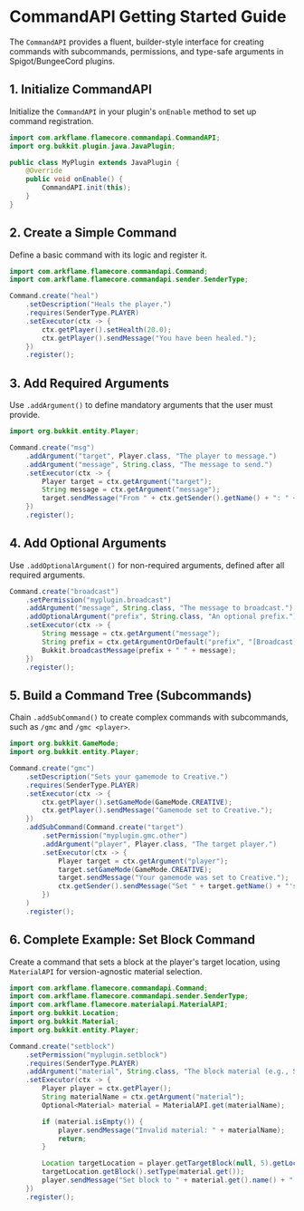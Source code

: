 # CommandAPI Getting Started Guide

The `CommandAPI` provides a fluent, builder-style interface for creating commands with subcommands, permissions, and type-safe arguments in Spigot/BungeeCord plugins.

## 1. Initialize CommandAPI

Initialize the `CommandAPI` in your plugin's `onEnable` method to set up command registration.

```java
import com.arkflame.flamecore.commandapi.CommandAPI;
import org.bukkit.plugin.java.JavaPlugin;

public class MyPlugin extends JavaPlugin {
    @Override
    public void onEnable() {
        CommandAPI.init(this);
    }
}
```

## 2. Create a Simple Command

Define a basic command with its logic and register it.

```java
import com.arkflame.flamecore.commandapi.Command;
import com.arkflame.flamecore.commandapi.sender.SenderType;

Command.create("heal")
    .setDescription("Heals the player.")
    .requires(SenderType.PLAYER)
    .setExecutor(ctx -> {
        ctx.getPlayer().setHealth(20.0);
        ctx.getPlayer().sendMessage("You have been healed.");
    })
    .register();
```

## 3. Add Required Arguments

Use `.addArgument()` to define mandatory arguments that the user must provide.

```java
import org.bukkit.entity.Player;

Command.create("msg")
    .addArgument("target", Player.class, "The player to message.")
    .addArgument("message", String.class, "The message to send.")
    .setExecutor(ctx -> {
        Player target = ctx.getArgument("target");
        String message = ctx.getArgument("message");
        target.sendMessage("From " + ctx.getSender().getName() + ": " + message);
    })
    .register();
```

## 4. Add Optional Arguments

Use `.addOptionalArgument()` for non-required arguments, defined after all required arguments.

```java
Command.create("broadcast")
    .setPermission("myplugin.broadcast")
    .addArgument("message", String.class, "The message to broadcast.")
    .addOptionalArgument("prefix", String.class, "An optional prefix.")
    .setExecutor(ctx -> {
        String message = ctx.getArgument("message");
        String prefix = ctx.getArgumentOrDefault("prefix", "[Broadcast]");
        Bukkit.broadcastMessage(prefix + " " + message);
    })
    .register();
```

## 5. Build a Command Tree (Subcommands)

Chain `.addSubCommand()` to create complex commands with subcommands, such as `/gmc` and `/gmc <player>`.

```java
import org.bukkit.GameMode;
import org.bukkit.entity.Player;

Command.create("gmc")
    .setDescription("Sets your gamemode to Creative.")
    .requires(SenderType.PLAYER)
    .setExecutor(ctx -> {
        ctx.getPlayer().setGameMode(GameMode.CREATIVE);
        ctx.getPlayer().sendMessage("Gamemode set to Creative.");
    })
    .addSubCommand(Command.create("target")
        .setPermission("myplugin.gmc.other")
        .addArgument("player", Player.class, "The target player.")
        .setExecutor(ctx -> {
            Player target = ctx.getArgument("player");
            target.setGameMode(GameMode.CREATIVE);
            target.sendMessage("Your gamemode was set to Creative.");
            ctx.getSender().sendMessage("Set " + target.getName() + "'s gamemode to Creative.");
        })
    )
    .register();
```

## 6. Complete Example: Set Block Command

Create a command that sets a block at the player's target location, using `MaterialAPI` for version-agnostic material selection.

```java
import com.arkflame.flamecore.commandapi.Command;
import com.arkflame.flamecore.commandapi.sender.SenderType;
import com.arkflame.flamecore.materialapi.MaterialAPI;
import org.bukkit.Location;
import org.bukkit.Material;
import org.bukkit.entity.Player;

Command.create("setblock")
    .setPermission("myplugin.setblock")
    .requires(SenderType.PLAYER)
    .addArgument("material", String.class, "The block material (e.g., STONE or DIAMOND_BLOCK).")
    .setExecutor(ctx -> {
        Player player = ctx.getPlayer();
        String materialName = ctx.getArgument("material");
        Optional<Material> material = MaterialAPI.get(materialName);

        if (material.isEmpty()) {
            player.sendMessage("Invalid material: " + materialName);
            return;
        }

        Location targetLocation = player.getTargetBlock(null, 5).getLocation();
        targetLocation.getBlock().setType(material.get());
        player.sendMessage("Set block to " + material.get().name() + " at " + targetLocation.toVector());
    })
    .register();
```
